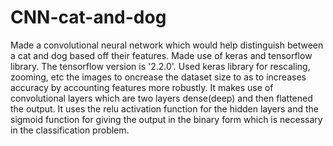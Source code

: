 # CNN-cat-and-dog
Made a convolutional neural network which would help distinguish between a cat and dog based off their features.
Made use of keras and tensorflow library. The tensorflow version is '2.2.0'.
Used keras library for rescaling, zooming, etc the images to oncrease the dataset size to as to increases accuracy by accounting features more robustly.
It makes use of convolutional layers which are two layers dense(deep) and then flattened the output.
It uses the relu activation function for the hidden layers and the sigmoid function for giving the output in the binary form which is necessary in the classification problem. 
